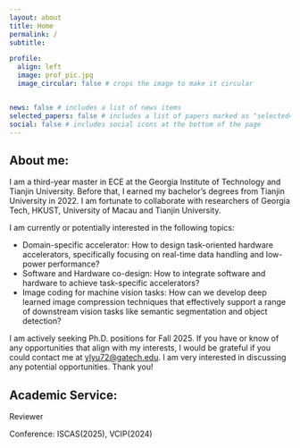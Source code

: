 ```yaml
---
layout: about
title: Home
permalink: /
subtitle: 

profile:
  align: left
  image: prof_pic.jpg
  image_circular: false # crops the image to make it circular


news: false # includes a list of news items
selected_papers: false # includes a list of papers marked as "selected={true}"
social: false # includes social icons at the bottom of the page
---
```



## About me: 

I am a third-year master in ECE at the Georgia Institute of Technology and Tianjin University. Before that, I earned my bachelor’s degrees from Tianjin University in 2022. I am fortunate to collaborate with researchers of Georgia Tech, HKUST, University of Macau and Tianjin University. 

I am currently or potentially interested in the following topics:
* Domain-specific accelerator: How to design task-oriented hardware accelerators, specifically focusing on real-time data handling and low-power performance?
* Software and Hardware co-design: How to integrate software and hardware to achieve task-specific accelerators?
* Image coding for machine vision tasks: How can we develop deep learned image compression techniques that effectively support a range of downstream vision tasks like semantic segmentation and object detection?

I am actively seeking Ph.D. positions for Fall 2025. If you have or know of any opportunities that align with my interests, I would be grateful if you could contact me at ylyu72@gatech.edu. I am very interested in discussing any potential opportunities. Thank you!


## Academic Service:

Reviewer

Conference: ISCAS(2025), VCIP(2024)
